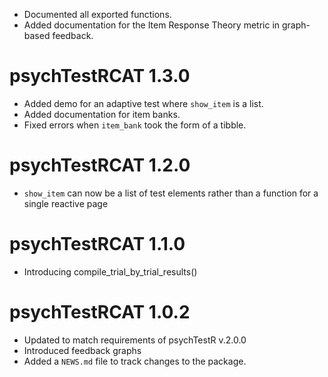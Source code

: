 * Documented all exported functions.
* Added documentation for the Item Response Theory metric in 
graph-based feedback.

# psychTestRCAT 1.3.0

* Added demo for an adaptive test where `show_item` is a list.
* Added documentation for item banks.
* Fixed errors when `item_bank` took the form of a tibble.

# psychTestRCAT 1.2.0

* `show_item` can now be a list of test elements rather than a function
for a single reactive page

# psychTestRCAT 1.1.0

* Introducing compile_trial_by_trial_results()

# psychTestRCAT 1.0.2

* Updated to match requirements of psychTestR v.2.0.0
* Introduced feedback graphs
* Added a `NEWS.md` file to track changes to the package.
